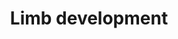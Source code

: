 ---
annotations:
- type: Pathway Ontology
  value: regulatory pathway
authors:
- Kmastick
- Luke.fuhrman
- Josh.hanscom
- Jmelius
- Eweitz
description: ''
last-edited: 2021-05-23
organisms:
- Mus musculus
redirect_from:
- /index.php/Pathway:WP2589
- /instance/WP2589
schema-jsonld:
- '@context': https://schema.org/
  '@id': https://wikipathways.github.io/pathways/WP2589.html
  '@type': Dataset
  creator:
    '@type': Organization
    name: WikiPathways
  description: ''
  keywords:
  - ''
  - CsB
  - Gli3
  - Hoxd12
  - Fgf10
  - Pitx1
  - Epha4
  - Grem1
  - Tbx4
  - Epha genes
  - Island 2
  - Hoxd10
  - CNS 65
  - Island 4
  - Fgf genes
  - Sall genes
  - Etv5
  - Etv4
  - Fgf8
  - Epha3
  - Hand1
  - Shh
  - Fgf4
  - Csc
  - Tbx genes
  - Hoxd13
  - Tbx3
  - Sall3
  - Ptch1
  - CNS 39
  - Sall1
  - Tbx5
  - Hoxd11
  license: CC0
  name: Limb development
seo: CreativeWork
title: Limb development
wpid: WP2589
---